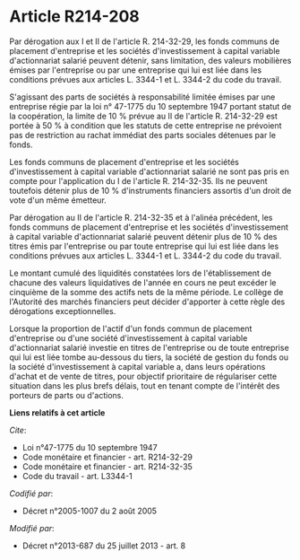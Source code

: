 # Article R214-208

Par dérogation aux I et II de l'article R. 214-32-29, les fonds communs de placement d'entreprise et les sociétés
d'investissement à capital variable d'actionnariat salarié peuvent détenir, sans limitation, des valeurs mobilières émises
par l'entreprise ou par une entreprise qui lui est liée dans les conditions prévues aux articles L. 3344-1 et L. 3344-2 du
code du travail. 

S'agissant des parts de sociétés à responsabilité limitée émises par une entreprise régie par la loi n° 47-1775 du 10
septembre 1947 portant statut de la coopération, la limite de 10 % prévue au II de l'article R. 214-32-29 est portée à 50 % à
condition que les statuts de cette entreprise ne prévoient pas de restriction au rachat immédiat des parts sociales détenues
par le fonds. 

Les fonds communs de placement d'entreprise et les sociétés d'investissement à capital variable d'actionnariat salarié ne
sont pas pris en compte pour l'application du I de l'article R. 214-32-35. Ils ne peuvent toutefois détenir plus de 10 %
d'instruments financiers assortis d'un droit de vote d'un même émetteur. 

Par dérogation au II de l'article R. 214-32-35 et à l'alinéa précédent, les fonds communs de placement d'entreprise et les
sociétés d'investissement à capital variable d'actionnariat salarié peuvent détenir plus de 10 % des titres émis par
l'entreprise ou par toute entreprise qui lui est liée dans les conditions prévues aux articles L. 3344-1 et L. 3344-2 du code
du travail. 

Le montant cumulé des liquidités constatées lors de l'établissement de chacune des valeurs liquidatives de l'année en cours
ne peut excéder le cinquième de la somme des actifs nets de la même période. Le collège de l'Autorité des marchés financiers
peut décider d'apporter à cette règle des dérogations exceptionnelles. 

Lorsque la proportion de l'actif d'un fonds commun de placement d'entreprise ou d'une société d'investissement à capital
variable d'actionnariat salarié investie en titres de l'entreprise ou de toute entreprise qui lui est liée tombe au-dessous
du tiers, la société de gestion du fonds ou la société d'investissement à capital variable a, dans leurs opérations d'achat
et de vente de titres, pour objectif prioritaire de régulariser cette situation dans les plus brefs délais, tout en tenant
compte de l'intérêt des porteurs de parts ou d'actions.

**Liens relatifs à cet article**

_Cite_:

  - Loi n°47-1775 du 10 septembre 1947
  - Code monétaire et financier - art. R214-32-29
  - Code monétaire et financier - art. R214-32-35
  - Code du travail - art. L3344-1

_Codifié par_:

  - Décret n°2005-1007 du 2 août 2005

_Modifié par_:

  - Décret n°2013-687 du 25 juillet 2013 - art. 8
